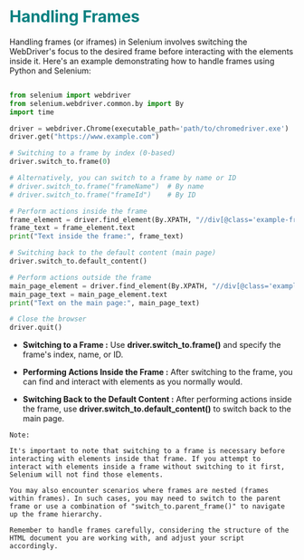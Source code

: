 
# <span style="color:teal;">**Handling Frames**

Handling frames (or iframes) in Selenium involves switching the WebDriver's focus to the desired frame before interacting with the elements inside it. Here's an example demonstrating how to handle frames using Python and Selenium:

```python

from selenium import webdriver
from selenium.webdriver.common.by import By
import time

driver = webdriver.Chrome(executable_path='path/to/chromedriver.exe')
driver.get("https://www.example.com")

# Switching to a frame by index (0-based)
driver.switch_to.frame(0)

# Alternatively, you can switch to a frame by name or ID
# driver.switch_to.frame("frameName")  # By name
# driver.switch_to.frame("frameId")    # By ID

# Perform actions inside the frame
frame_element = driver.find_element(By.XPATH, "//div[@class='example-frame']")
frame_text = frame_element.text
print("Text inside the frame:", frame_text)

# Switching back to the default content (main page)
driver.switch_to.default_content()

# Perform actions outside the frame
main_page_element = driver.find_element(By.XPATH, "//div[@class='example-main']")
main_page_text = main_page_element.text
print("Text on the main page:", main_page_text)

# Close the browser
driver.quit()

```
- **Switching to a Frame :** 
Use **driver.switch_to.frame()** and specify the frame's index, name, or ID.

- **Performing Actions Inside the Frame :**
 After switching to the frame, you can find and interact with elements as you normally would.

- **Switching Back to the Default Content :**
After performing actions inside the frame, use **driver.switch_to.default_content()** to switch back to the main page.
```
Note:

It's important to note that switching to a frame is necessary before interacting with elements inside that frame. If you attempt to interact with elements inside a frame without switching to it first, Selenium will not find those elements.

You may also encounter scenarios where frames are nested (frames within frames). In such cases, you may need to switch to the parent frame or use a combination of "switch_to.parent_frame()" to navigate up the frame hierarchy.

Remember to handle frames carefully, considering the structure of the HTML document you are working with, and adjust your script accordingly.

```
